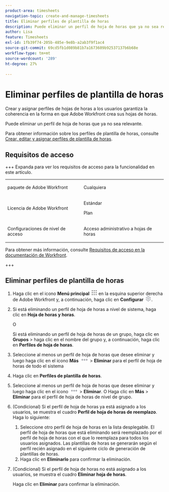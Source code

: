 ```yaml
---
product-area: timesheets
navigation-topic: create-and-manage-timesheets
title: Eliminar perfiles de plantilla de horas
description: Puede eliminar un perfil de hoja de horas que ya no sea relevante.
author: Lisa
feature: Timesheets
exl-id: 1fb39f74-205b-485e-9e8b-a2ab3f9f1ac4
source-git-commit: 69cd5fb1d089b81b7a1673609b92537137b6b68e
workflow-type: tm+mt
source-wordcount: '289'
ht-degree: 27%

---
```


# Eliminar perfiles de plantilla de horas

<!--Audited:6/2025-->

Crear y asignar perfiles de hojas de horas a los usuarios garantiza la coherencia en la forma en que Adobe Workfront crea sus hojas de horas.

Puede eliminar un perfil de hoja de horas que ya no sea relevante.

Para obtener información sobre los perfiles de plantilla de horas, consulte [Crear, editar y asignar perfiles de plantilla de horas](../../timesheets/create-and-manage-timesheets/create-timesheet-profiles.md).

## Requisitos de acceso

+++ Expanda para ver los requisitos de acceso para la funcionalidad en este artículo.

<table style="table-layout:auto">
 <col> 
 <col>
 <tbody> 
  <tr> 
   <td>paquete de Adobe Workfront</td> 
   <td><p>Cualquiera</p></td> 
  </tr> 
  <tr> 
   <td>Licencia de Adobe Workfront</td> 
   <td>
   <p>Estándar</p>
   <p>Plan</p></td>
  </tr> 
  <tr> 
   <td>Configuraciones de nivel de acceso</td> 
   <td><p>Acceso administrativo a hojas de horas</p> </td> 
  </tr> 
 </tbody> 
</table>

Para obtener más información, consulte [Requisitos de acceso en la documentación de Workfront](/help/quicksilver/administration-and-setup/add-users/access-levels-and-object-permissions/access-level-requirements-in-documentation.md).

+++

## Eliminar perfiles de plantilla de horas

1. Haga clic en el icono **Menú principal** ![](assets/main-menu-icon.png) en la esquina superior derecha de Adobe Workfront y, a continuación, haga clic en **Configurar** ![](assets/gear-icon-settings.png).

1. Si está eliminando un perfil de hoja de horas a nivel de sistema, haga clic en **Hoja de horas y horas**.

   O

   Si está eliminando un perfil de hoja de horas de un grupo, haga clic en **Grupos** > haga clic en el nombre del grupo y, a continuación, haga clic en **Perfiles de hoja de horas**.
1. Seleccione al menos un perfil de hoja de horas que desee eliminar y luego haga clic en el icono **Más** ![](assets/more-icon.png) > **Eliminar** para el perfil de hoja de horas de todo el sistema

1. Haga clic en **Perfiles de plantilla de horas**.
1. Seleccione al menos un perfil de hoja de horas que desee eliminar y luego haga clic en el icono ![más icono](assets/more-icon.png) > **Eliminar**.
O
Haga clic en **Más** > **Eliminar** para el perfil de hoja de horas de nivel de grupo.
1. (Condicional) Si el perfil de hoja de horas ya está asignado a los usuarios, se muestra el cuadro **Perfil de hoja de horas de reemplazo**. Haga lo siguiente:
   1. Seleccione otro perfil de hoja de horas en la lista desplegable. El perfil de hoja de horas que está eliminando será reemplazado por el perfil de hoja de horas con el que lo reemplaza para todos los usuarios asignados. Las plantillas de horas se generarán según el perfil recién asignado en el siguiente ciclo de generación de plantillas de horas.
   1. Haga clic en **Eliminarlo** para confirmar la eliminación.
1. (Condicional) Si el perfil de hoja de horas no está asignado a los usuarios, se muestra el cuadro **Eliminar hoja de horas**.

   Haga clic en **Eliminar** para confirmar la eliminación.

